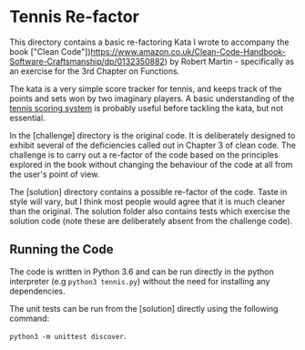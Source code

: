 # Tennis Re-factor

This directory contains a basic re-factoring Kata I wrote to accompany the book ["Clean Code"])https://www.amazon.co.uk/Clean-Code-Handbook-Software-Craftsmanship/dp/0132350882) by Robert Martin - specifically as an exercise for the 3rd Chapter on Functions.

The kata is a very simple score tracker for tennis, and keeps track of the points and sets won by two imaginary players. A basic understanding of the [tennis scoring system](https://www.sportingnews.com/us/tennis/news/tennis-scoring-explained-rules-system-points-terms/7uzp2evdhbd11obdd59p3p1cx) is probably useful before tackling the kata, but not essential.

In the [challenge] directory is the original code. It is deliberately designed to exhibit several of the deficiencies called out in Chapter 3 of clean code. The challenge is to carry out a re-factor of the code based on the principles explored in the book without changing the behaviour of the code at all from the user's point of view.

The [solution] directory contains a possible re-factor of the code. Taste in style will vary, but I think most people would agree that it is much cleaner than the original. The solution folder also contains tests which exercise the solution code (note these are deliberately absent from the challenge code).

## Running the Code
The code is written in Python 3.6 and can be run directly in the python interpreter (e.g `python3 tennis.py`) without the need for installing any dependencies.

The unit tests can be run from the [solution] directly using the following command:

`python3 -m unittest discover`.
